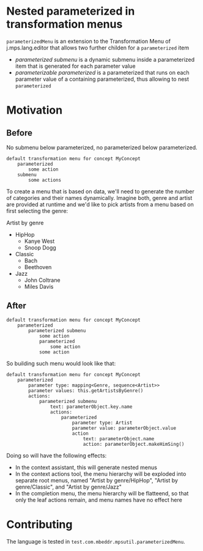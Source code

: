 # Nested parameterized in transformation menus

`parameterizedMenu` is an extension to the Transformation Menu of j.mps.lang.editor that allows two further childen for a `parameterized` item

- *parameterized submenu* is a dynamic submenu inside a parameterized item that is generated for each parameter value
- *parameterizable parameterized* is a parameterized that runs on each parameter value of a containing parameterized, thus allowing to nest `parameterized`

# Motivation

## Before
No submenu below parameterized, no parameterized below parameterized.

```
default transformation menu for concept MyConcept
	parameterized
		some action
	submenu
		some actions
```

To create a menu that is based on data, we'll need to generate the number of categories and their names dynamically. Imagine both, genre and artist are provided at runtime and we'd like to pick artists from a menu based on first selecting the genre:

Artist by genre
- HipHop
  - Kanye West
  - Snoop Dogg
- Classic
  - Bach
  - Beethoven
- Jazz
  - John Coltrane
  - Miles Davis

## After

```
default transformation menu for concept MyConcept
	parameterized
		parameterized submenu
			some action
			parameterized
				some action
			some action
```

So building such menu would look like that:

```
default transformation menu for concept MyConcept
	parameterized
		parameter type: mapping<Genre, sequence<Artist>>
		parameter values: this.getArtistsByGenre()
		actions:
			parameterized submenu
				text: parameterObject.key.name
				actions:
					parameterized
						parameter type: Artist
						parameter value: parameterObject.value
						action
							text: parameterObject.name
							action: parameterObject.makeHimSing()
```

Doing so will have the following effects:

- In the context assistant, this will generate nested menus
- In the context actions tool, the menu hierarchy will be exploded into separate root menus, named "Artist by genre/HipHop", "Artist by genre/Classic", and "Artist by genre/Jazz"
- In the completion menu, the menu hierarchy will be flatteend, so that only the leaf actions remain, and menu names have no effect here

# Contributing

The language is tested in `test.com.mbeddr.mpsutil.parameterizedMenu`.
